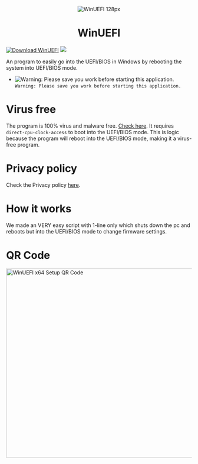 <p align="center">
<img src="https://user-images.githubusercontent.com/66115754/162560461-410ab377-a2b2-440e-aa39-12bc2b4f5279.png" alt="WinUEFI 128px">
</p>
<h1 align="center">WinUEFI</h1>

[![Download WinUEFI](https://img.shields.io/sourceforge/dm/winuefi.svg)](https://sourceforge.net/projects/winuefi/files/latest/download)
[![](https://img.shields.io/github/issues/Minionguyjpro/Easy-UEFI)](https://github.com/Minionguyjpro/Easy-UEFI/issues)

An program to easily go into the UEFI/BIOS in Windows by rebooting the system into UEFI/BIOS mode.

- ![Warning: Please save you work before starting this application.](https://via.placeholder.com/15/f03c15/000000?text=+) `Warning: Please save you work before starting this application.`
# Virus free
The program is 100% virus and malware free. [Check here](https://www.virustotal.com/gui/file/4bea3e2d445c06e996f73801097318cbe6c26edb0887c64e9d27902fc2132eef/detection).
It requires ```direct-cpu-clock-access``` to boot into the UEFI/BIOS mode. This is logic because the program will reboot into the UEFI/BIOS mode, making it a virus-free program.
# Privacy policy
Check the Privacy policy [here](https://github.com/Minionguyjpro/Easy-UEFI/wiki/Privacy-policy).
# How it works
We made an VERY easy script with 1-line only which shuts down the pc and reboots but into the UEFI/BIOS mode to change firmware settings.
# QR Code
<img src="https://user-images.githubusercontent.com/66115754/159110544-ff708ef0-f34a-4c58-a80e-84e92e027860.png" alt="WinUEFI x64 Setup QR Code" height="512" width="512" ></img>
